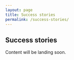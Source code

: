 ```yaml
---
layout: page
title: Success stories
permalink: /success-stories/
---
```


## Success stories


Content will be landing soon.